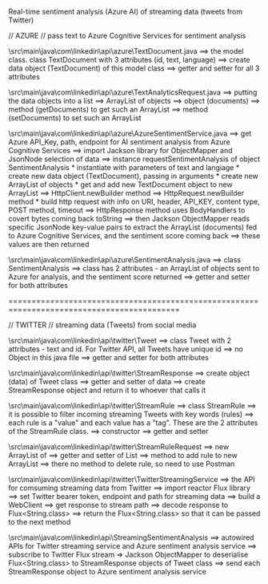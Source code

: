 Real-time sentiment analysis (Azure AI) of streaming data (tweets from Twitter)

// AZURE
// pass text to Azure Cognitive Services for sentiment analysis

\src\main\java\com\linkedin\api\azure\TextDocument.java
==> the model class. class TextDocument with 3 attributes (id, text, language)
==> create data object (TextDocument) of this model class
==> getter and setter for all 3 attributes

\src\main\java\com\linkedin\api\azure\TextAnalyticsRequest.java
==> putting the <TextDocumnt> data objects into a list
==> ArrayList of <TextDocument> objects
==> object (documents)
==> method (getDocuments) to get such an ArrayList
==> method (setDocuments) to set such an ArrayList

\src\main\java\com\linkedin\api\azure\AzureSentimentService.java
==> get Azure API_Key, path, endpoint for AI sentiment analysis from Azure Cognitive Services
==> import Jackson library for ObjectMapper and JsonNode selection of data
==> instance requestSentimentAnalysis of object SentimentAnalysis
	* instantiate with parameters of text and langiage
	* create new data object (TextDocument), passing in arguments
	* create new ArrayList of <TextDocument> objects
	* get and add new TextDocument object to new ArrayList
==> HttpClient.newBuilder method
==> HttpRequest.newBuilder method
	* build http request with info on URI, header, API_KEY, content type, POST method, timeout
==> HttpResponse method uses BodyHandlers to covert bytes coming back toString
==> then Jackson ObjectMapper reads specific JsonNode key-value pairs to extract the ArrayList (documents) fed to Azure Cognitive Services, and the sentiment score coming back
==> these values are then returned

\src\main\java\com\linkedin\api\azure\SentimentAnalysis.java
==> class SentimentAnalysis
==> class has 2 attributes - an ArrayList of <TextDocument> objects sent to Azure for analysis, and the sentiment score returned
==> getter and setter for both attributes

===========================================================================================

// TWITTER
// streaming data (Tweets) from social media

\src\main\java\com\linkedin\api\twitter\Tweet
==> class Tweet with 2 attributes - text and id. For Twitter API, all Tweets have unique id
==> no Object in this java file
==> getter and setter for both attributes 

\src\main\java\com\linkedin\api\twitter\StreamResponse
==> create object (data) of Tweet class
==> getter and setter of data
==> create StreamResponse object and return it to whoever that calls it

\src\main\java\com\linkedin\api\twitter\StreamRule
==> class StreamRule
==> it is possible to filter incoming streaming Tweets with key words (rules)
==> each rule is a "value" and each value has a "tag". These are the 2 attributes of the StreamRule class.
==>  constructor
==> getter and setter

\src\main\java\com\linkedin\api\twitter\StreamRuleRequest
==> new ArrayList of <StreamRule>
==> getter and setter of List<StreamRule>
==> method to add rule to new ArrayList
==> there no method to delete rule, so need to use Postman

\src\main\java\com\linkedin\api\twitter\TwitterStreamingService
==> the API for comsuming streaming data from Twitter
==> import reactor Flux library
==> set Twitter bearer token, endpoint and path for streaming data
==> build a WebClient
==> get response to stream path
==> decode response to Flux<String.class>
==> return the Flux<String.class> so that it can be passed to the next method

\src\main\java\com\linkedin\api\StreamingSentimentAnalysis
==> autowired APIs for Twitter streaming service and Azure sentiment analysis service
==> subscribe to Twitter Flux stream
=> Jackson ObjectMapper to deserialise Flux<String.class> to StreamResponse objects of Tweet class
==> send each StreamResponse object to Azure sentiment analysis service
